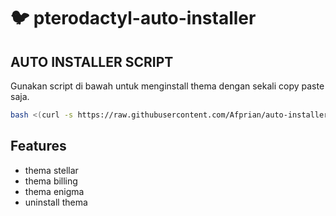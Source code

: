 # :bird: pterodactyl-auto-installer



## AUTO INSTALLER SCRIPT

Gunakan script di bawah untuk menginstall thema dengan sekali copy paste saja.

```bash
bash <(curl -s https://raw.githubusercontent.com/Afprian/auto-installer-Thema/main/install.sh)
```

## Features

- thema stellar
- thema billing
- thema enigma
- uninstall thema
